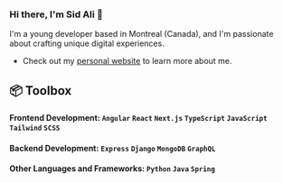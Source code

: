 ### Hi there, I'm Sid Ali 👋

I'm a young developer based in Montreal (Canada), and I'm passionate about crafting unique digital experiences.

  * Check out my [personal website] to learn more about me.

## 📦 Toolbox

#### Frontend Development: `Angular` `React` `Next.js` `TypeScript` `JavaScript` `Tailwind` `SCSS`

#### Backend Development: `Express` `Django` `MongoDB` `GraphQL`

#### Other Languages and Frameworks: `Python` `Java` `Spring`

[personal website]: https://sidaliterkmane.com
